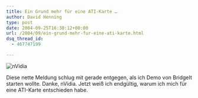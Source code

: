 ```yaml
---
title: Ein Grund mehr für eine ATI-Karte …
author: David Henning
type: post
date: 2004-09-25T16:30:12+00:00
url: /2004/09/ein-grund-mehr-fur-eine-ati-karte.html
dsq_thread_id:
  - 467747199

---
```

![nVidia][1]

Diese nette Meldung schlug mit gerade entgegen, als ich Demo von BridgeIt starten wollte. Danke, nVidia. Jetzt weiß ich endgültig, warum ich mich für eine ATI-Karte entschieden habe.

 [1]: https://www.madcatswelt.org/wp-content/uploads/nvidia.png